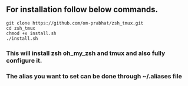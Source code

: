 ## For installation follow below commands.
```
git clone https://github.com/om-prabhat/zsh_tmux.git
cd zsh_tmux
chmod +x install.sh
./install.sh
```

### This will install zsh oh_my_zsh and tmux and also fully configure it.
### The alias you want to set can be done through ~/.aliases file

